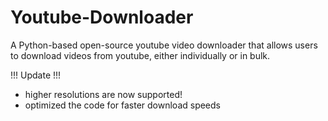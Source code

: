 # Youtube-Downloader
A Python-based open-source youtube video downloader that allows users to download videos from youtube, either individually or in bulk.


!!! Update !!!

- higher resolutions are now supported!
- optimized the code for faster download speeds 
